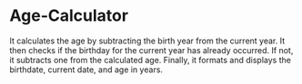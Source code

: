 # Age-Calculator
It calculates the age by subtracting the birth year from the current year. It then checks if the birthday for the current year has already occurred. If not, it subtracts one from the calculated age. Finally, it formats and displays the birthdate, current date, and age in years.
